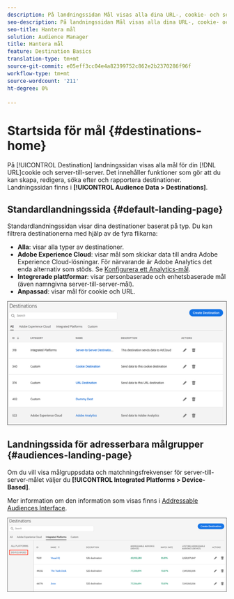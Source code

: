 ```yaml
---
description: På landningssidan Mål visas alla dina URL-, cookie- och server-till-server-mål. Det innehåller funktioner som gör att du kan skapa, redigera, söka efter och rapportera destinationer. Landningssidan finns i Målgruppsdata > Destinationer.
seo-description: På landningssidan Mål visas alla dina URL-, cookie- och server-till-server-mål. Det innehåller funktioner som gör att du kan skapa, redigera, söka efter och rapportera destinationer. Landningssidan finns i Målgruppsdata > Destinationer.
seo-title: Hantera mål
solution: Audience Manager
title: Hantera mål
feature: Destination Basics
translation-type: tm+mt
source-git-commit: e05eff3cc04e4a82399752c862e2b2370286f96f
workflow-type: tm+mt
source-wordcount: '211'
ht-degree: 0%

---
```




# Startsida för mål {#destinations-home}

På [!UICONTROL Destination] landningssidan visas alla mål för din [!DNL URL]cookie och server-till-server. Det innehåller funktioner som gör att du kan skapa, redigera, söka efter och rapportera destinationer. Landningssidan finns i **[!UICONTROL Audience Data > Destinations]**.

## Standardlandningssida {#default-landing-page}

<!-- destinations-home.xml -->

Standardlandningssidan visar dina destinationer baserat på typ. Du kan filtrera destinationerna med hjälp av de fyra flikarna:

* **Alla**: visar alla typer av destinationer.
* **Adobe Experience Cloud**: visar mål som skickar data till andra Adobe Experience Cloud-lösningar. För närvarande är Adobe Analytics det enda alternativ som stöds. Se [Konfigurera ett Analytics-mål](/help/using/features/destinations/create-analytics-destination.md).
* **Integrerade plattformar**: visar personbaserade och enhetsbaserade mål (även namngivna server-till-server-mål).
* **Anpassad**: visar mål för cookie och URL.


![](assets/destinations-landing.png)

## Landningssida för adresserbara målgrupper {#audiences-landing-page}

Om du vill visa målgruppsdata och matchningsfrekvenser för server-till-server-målet väljer du **[!UICONTROL Integrated Platforms > Device-Based]**.

Mer information om den information som visas finns i [Addressable Audiences Interface](/help/using/features/addressable-audiences.md#addressable-audience-interface).

![](/help/using/features/assets/addressable-audiences-landing.png)